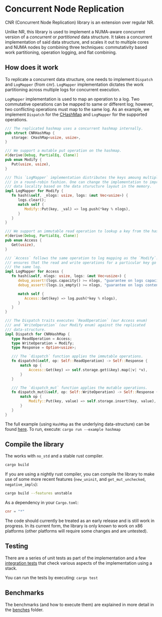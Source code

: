 # Concurrent Node Replication

CNR (Concurrent Node Replication) library is an extension over regular NR.

Unlike NR, this library is used to implement a NUMA-aware concurrent version of
a *concurrent* or *partitioned* data structure. It takes a concurrent
implementation of said data structure, and scales it out to multiple cores and
NUMA nodes by combining three techniques: commutativity based work partitioning,
operation logging, and flat combining.

## How does it work

To replicate a concurrent data structure, one needs to implement `Dispatch` and
`LogMapper` (from cnr). `LogMapper` implementation dictates the work
partitioning across multiple logs for concurrent execution.

`LogMapper` implementation is used to map an operation to a log. Two commutative
operations can be mapped to same or different log; however, two conflicting
operations must map to the same log. As an example, we implement `Dispatch` for
the [CHashMap](https://crates.io/crates/chashmap) and `LogMapper` for the
supported operations.

```rust
/// The replicated hashmap uses a concurrent hashmap internally.
pub struct CNRHashMap {
   storage: CHashMap<usize, usize>,
}

/// We support a mutable put operation on the hashmap.
#[derive(Debug, PartialEq, Clone)]
pub enum Modify {
   Put(usize, usize),
}

/// This `LogMapper` implementation distributes the keys amoung multiple logs
/// in a round-robin fashion. One can change the implementation to improve the
/// data locality based on the data sturucture layout in the memory.
impl LogMapper for Modify {
   fn hash(&self, _nlogs: usize, logs: &mut Vec<usize>) {
      logs.clear();
      match self {
         Modify::Put(key, _val) => log.push(*key % nlogs),
      }
   }
}

/// We support an immutable read operation to lookup a key from the hashmap.
#[derive(Debug, PartialEq, Clone)]
pub enum Access {
   Get(usize),
}

/// `Access` follows the same operation to log mapping as the `Modify`. This
/// ensures that the read and write operations for a particular key go to
/// the same log.
impl LogMapper for Access {
   fn hash(&self, nlogs: usize, logs: &mut Vec<usize>) {
      debug_assert!(logs.capacity() >= nlogs, "guarantee on logs capacity");
      debug_assert!(logs.is_empty() >= nlogs, "guarantee on logs content");

      match self {
         Access::Get(key) => log.push(*key % nlogs),
      }
   }
}

/// The Dispatch traits executes `ReadOperation` (our Access enum)
/// and `WriteOperation` (our Modify enum) against the replicated
/// data-structure.
impl Dispatch for CNRHashMap {
   type ReadOperation = Access;
   type WriteOperation = Modify;
   type Response = Option<usize>;

   /// The `dispatch` function applies the immutable operations.
   fn dispatch(&self, op: Self::ReadOperation) -> Self::Response {
       match op {
           Access::Get(key) => self.storage.get(&key).map(|v| *v),
       }
   }

   /// The `dispatch_mut` function applies the mutable operations.
   fn dispatch_mut(&self, op: Self::WriteOperation) -> Self::Response {
       match op {
           Modify::Put(key, value) => self.storage.insert(key, value),
       }
   }
}
```

The full example (using `HashMap` as the underlying data-structure) can be found
[here](examples/hashmap.rs). To run, execute: `cargo run --example hashmap`

## Compile the library

The works with `no_std` and a stable rust compiler.

```bash
cargo build
```

If you are using a nightly rust compiler, you can compile the library to make
use of some more recent features (`new_uninit`, and `get_mut_unchecked`,
`negative_impls`):

```bash
cargo build --features unstable
```

As a dependency in your `Cargo.toml`:

```toml
cnr = "*"
```

The code should currently be treated as an early release and is still work in
progress. In its current form, the library is only known to work on x86
platforms (other platforms will require some changes and are untested).

## Testing

There are a series of unit tests as part of the implementation and a few
[integration tests](./tests) that check various aspects of the implementation
using a stack.

You can run the tests by executing: `cargo test`

## Benchmarks

The benchmarks (and how to execute them) are explained in more detail in the
[benches](../benches/README.md) folder.